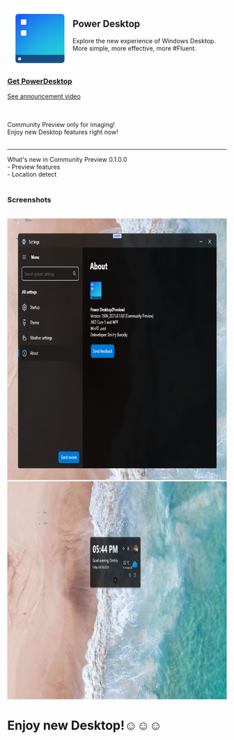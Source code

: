 <img src="PowerDesktop.png" align="left" />
<h2>Power Desktop</h2>
<p>
    Explore the new experience of Windows Desktop.<br />
    More simple, more effective, more #Fluent.<br />
    <br /><br />
</p>
<h3><a href="https://1drv.ms/u/s!AtFuCISL0E8dnLdCM-HvAiOTp60PJA?e=yeXcid">Get PowerDesktop</a></h3>
<a href="https://twitter.com/DmitriyJulia/status/1405904623114899459?s=20">See announcement video</a>
<br />
<br />
<br />
<p>
    Community Preview only for imaging!<br />
    Enjoy new Desktop features right now!<br />
    <br />
</p>
<hr />
    What's new in Community Preview 0.1.0.0<br />
    - Preview features<br />
    - Location detect<br />
<br />
    <h3>Screenshots</h3>
<br />
<img src="screenshots/0.png" height="600" width="800" />
<br />
<img src="screenshots/Screenshot 2021-06-18 174251.png" height="500" width="900" />
<br />
<h1>Enjoy new Desktop!☺️☺️☺️</h1>
